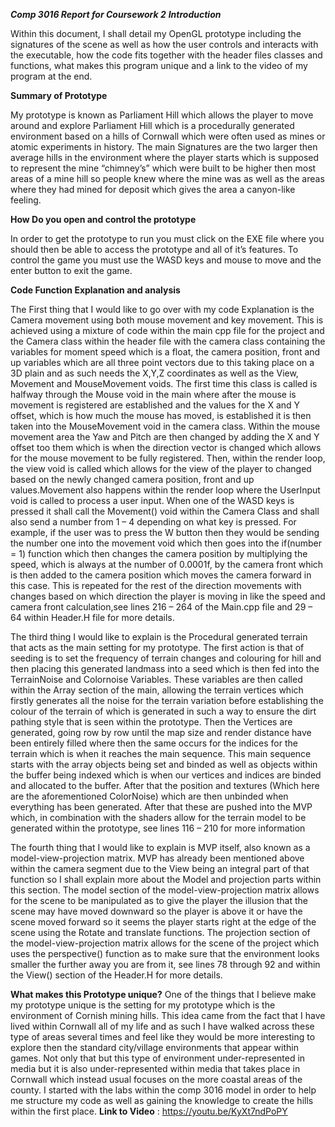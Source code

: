 _**Comp 3016 Report for Coursework 2**_
_**Introduction**_

Within this document, I shall detail my  OpenGL prototype including the signatures of the scene as well as how the user controls and interacts with the executable, how the code fits together with the header files classes and functions, what makes this program unique and a link to the video of my program at the end.

**Summary of Prototype**

My prototype is known as Parliament Hill which allows the player to move around and explore  Parliament Hill which is a procedurally generated environment based on a hills of Cornwall which were often used as mines or atomic experiments in history. The main Signatures are the two larger then average hills in the environment where the player  starts which is supposed to represent the mine “chimney’s”  which were built to be higher then most areas of a mine hill so people knew where the mine was as well as the areas where they had mined for deposit which gives the area a canyon-like feeling.

**How Do you open and control the prototype**

In order to get the prototype to run you must click on the EXE file where you should then be able to access the prototype and all of it’s features. To control the game you must use the WASD keys and mouse to move and the enter button to exit the game.

**Code Function Explanation and analysis**

The First thing that I would like to go over with my code Explanation is the Camera movement using both mouse movement and key movement. This is achieved using a mixture of code within the main cpp file for the project and the Camera class within the header file with the camera class containing the variables for moment speed which is a float, the camera position, front and up variables which are all three point vectors due to this taking place on a 3D plain and as such needs the X,Y,Z coordinates as well as the View, Movement and MouseMovement voids. The first time this class is called is halfway through the Mouse void in the main where after the mouse is movement is registered are established and the values for the X and Y offset, which is how much the mouse has moved, is established it is then taken into the  MouseMovement void in the camera class. Within the mouse movement area the Yaw and Pitch are then changed by adding the X and Y offset too them which is when the direction vector is changed which allows for the mouse movement to be  fully registered. Then, within the render loop, the view void is called which allows for the view of the player to changed based on the newly changed camera position, front and up values.Movement also happens within the render loop where the UserInput void is called to process a user input. When one of the WASD keys is pressed it shall call the Movement() void within the Camera Class and shall also send a number from 1 – 4 depending on what key is pressed. For example, if the user was to press the W button then they would be sending the number one into the movement void which then goes into the if(number = 1) function which then changes the camera position by multiplying the speed, which is always at the number of 0.0001f, by the camera front which is then added to the camera position which moves the camera forward in this case. This is repeated for the rest of the direction movements with changes based on which direction the player is moving in like the speed and camera front calculation,see  lines 216 – 264 of the Main.cpp file and 29 – 64 within Header.H file for more details.


























The third thing I would like to explain is the Procedural generated terrain that acts as the main setting for my prototype. The first action is that of seeding is to set the frequency of terrain changes and colouring for hill and then placing this generated landmass into a seed which is then fed into the TerrainNoise and Colornoise Variables. These variables are then called within the Array section of the main, allowing the terrain vertices which firstly generates all the noise for the terrain variation before establishing the colour of the terrain of which is generated in such a way to ensure the dirt pathing style that is seen within the prototype. Then the Vertices are generated, going row by row until the map size and render distance have been entirely filled where then the same occurs for the indices for the terrain which is when it reaches the main sequence. This main sequence starts with the array objects being set and binded as well as objects within the buffer being indexed which is when our vertices and  indices are binded and allocated to the buffer. After that the position and textures (Which here are the aforementioned ColorNoise) which are then unbinded when everything  has been generated. After that these are pushed into the MVP which, in combination with the shaders allow for the terrain model to be generated within the prototype, see lines 116 – 210 for more information

The fourth thing that I would like to explain is MVP itself, also known as a model-view-projection matrix. MVP has already been mentioned above within the camera segment due to the View being an integral part of that function so I shall explain more about the Model and projection parts within this section. The model section of the model-view-projection matrix allows for the scene to be manipulated as to give the player the illusion that the scene may have moved downward so the player is above it or have the scene moved forward so it seems the player starts right at the edge of the scene using the Rotate and translate functions. The projection section of the  model-view-projection matrix allows for the scene of the project which uses the perspective() function as to make sure that the environment looks smaller the further away you are from it, see lines  78 through 92
and within the View() section of the Header.H  for more details.

**What makes this Prototype unique?**
One of the things that I believe make my prototype unique is the setting for my prototype which is the environment of Cornish mining hills. This idea came from the fact that I have lived within Cornwall all of my life and as such I have walked across these type of areas several times and feel like they would be more interesting to explore then the standard city/village environments that appear within games. Not only that but this type of environment under-represented in media but it is also  under-represented within media that takes place in Cornwall which instead usual focuses on the more coastal areas of the county. I started with the labs within the comp 3016 model in order to help me structure my code as well as gaining the knowledge to create the hills within the first place.
**Link to Video** : https://youtu.be/KyXt7ndPoPY

